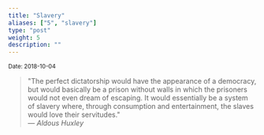 ```yaml
---
title: "Slavery"
aliases: ["5", "slavery"]
type: "post"
weight: 5
description: ""
---
```

<small>Date: 2018-10-04</small>

> "The perfect dictatorship would have the appearance of a democracy, but would basically be a prison without walls in which the prisoners would not even dream of escaping. It would essentially be a system of slavery where, through consumption and entertainment, the slaves would love their servitudes."<br>
> — <cite>Aldous Huxley</cite>